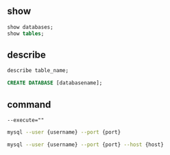 ## show

```sql
show databases;
show tables;
```

## describe

```sql
describe table_name;
```


```sql
CREATE DATABASE [databasename];
```

## command

```
--execute=""
```

```sh
mysql --user {username} --port {port}
```

```sh
mysql --user {username} --port {port} --host {host}
```
